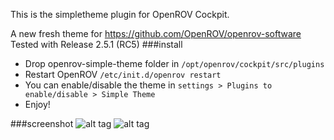 This is the simpletheme plugin for OpenROV Cockpit.

A new fresh theme for https://github.com/OpenROV/openrov-software<br>
Tested with Release 2.5.1 (RC5)
###install

* Drop openrov-simple-theme folder in ```/opt/openrov/cockpit/src/plugins```
* Restart OpenROV ```/etc/init.d/openrov restart```
* You can enable/disable the theme in ```settings > Plugins to enable/disable > Simple Theme```
* Enjoy!


###screenshot
![alt tag](http://i.imgur.com/nFQo0MQ.jpg)
![alt tag](http://i.imgur.com/HKZ7VT5.png)

